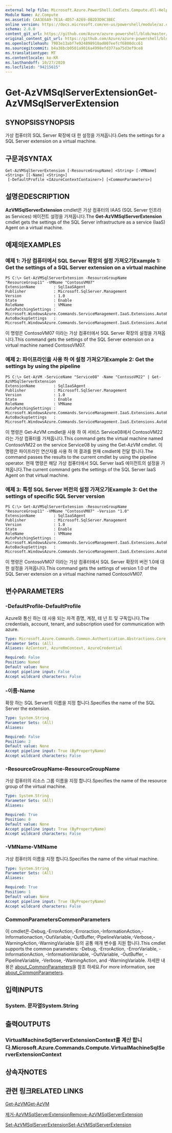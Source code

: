 ```yaml
---
external help file: Microsoft.Azure.PowerShell.Cmdlets.Compute.dll-Help.xml
Module Name: Az.Compute
ms.assetid: CAA3E6A9-7E1A-4D57-A269-0B2D3D9C3BEC
online version: https://docs.microsoft.com/en-us/powershell/module/az.compute/get-azvmsqlserverextension
schema: 2.0.0
content_git_url: https://github.com/Azure/azure-powershell/blob/master/src/Compute/Compute/help/Get-AzVMSqlServerExtension.md
original_content_git_url: https://github.com/Azure/azure-powershell/blob/master/src/Compute/Compute/help/Get-AzVMSqlServerExtension.md
ms.openlocfilehash: 7903e13abf7e924898910ad007eefcf6800dcc61
ms.sourcegitcommit: b4a38bcb0501a9016a4998efd377aa75d3ef9ce8
ms.translationtype: MT
ms.contentlocale: ko-KR
ms.lasthandoff: 10/27/2020
ms.locfileid: "94215615"
---
```

# <span data-ttu-id="61d30-101">Get-AzVMSqlServerExtension</span><span class="sxs-lookup"><span data-stu-id="61d30-101">Get-AzVMSqlServerExtension</span></span>

## <span data-ttu-id="61d30-102">SYNOPSIS</span><span class="sxs-lookup"><span data-stu-id="61d30-102">SYNOPSIS</span></span>
<span data-ttu-id="61d30-103">가상 컴퓨터의 SQL Server 확장에 대 한 설정을 가져옵니다.</span><span class="sxs-lookup"><span data-stu-id="61d30-103">Gets the settings for a SQL Server extension on a virtual machine.</span></span>

## <span data-ttu-id="61d30-104">구문과</span><span class="sxs-lookup"><span data-stu-id="61d30-104">SYNTAX</span></span>

```
Get-AzVMSqlServerExtension [-ResourceGroupName] <String> [-VMName] <String> [[-Name] <String>]
 [-DefaultProfile <IAzureContextContainer>] [<CommonParameters>]
```

## <span data-ttu-id="61d30-105">설명은</span><span class="sxs-lookup"><span data-stu-id="61d30-105">DESCRIPTION</span></span>
<span data-ttu-id="61d30-106">**AzVMSqlServerExtension** cmdlet은 가상 컴퓨터의 IAAS (SQL Server 인프라 as Services) 에이전트 설정을 가져옵니다.</span><span class="sxs-lookup"><span data-stu-id="61d30-106">The **Get-AzVMSqlServerExtension** cmdlet gets the settings of the SQL Server infrastructure as a service (IaaS) Agent on a virtual machine.</span></span>

## <span data-ttu-id="61d30-107">예제의</span><span class="sxs-lookup"><span data-stu-id="61d30-107">EXAMPLES</span></span>

### <span data-ttu-id="61d30-108">예제 1: 가상 컴퓨터에서 SQL Server 확장의 설정 가져오기</span><span class="sxs-lookup"><span data-stu-id="61d30-108">Example 1: Get the settings of a SQL Server extension on a virtual machine</span></span>
```
PS C:\> Get-AzVMSqlServerExtension -ResourceGroupName "ResourceGroup11" -VMName "ContosoVM07"
ExtensionName        : SqlIaaSAgent
Publisher            : Microsoft.SqlServer.Management
Version              : 1.0
State                : Enable
RoleName             : VMName
AutoPatchingSettings : Microsoft.WindowsAzure.Commands.ServiceManagement.IaaS.Extensions.AutoPatchingSettings
AutoBackupSettings   : Microsoft.WindowsAzure.Commands.ServiceManagement.IaaS.Extensions.AutoBackupSettings
```

<span data-ttu-id="61d30-109">이 명령은 ContosoVM07 이라는 가상 컴퓨터에서 SQL Server 확장의 설정을 가져옵니다.</span><span class="sxs-lookup"><span data-stu-id="61d30-109">This command gets the settings of the SQL Server extension on a virtual machine named ContosoVM07.</span></span>

### <span data-ttu-id="61d30-110">예제 2: 파이프라인을 사용 하 여 설정 가져오기</span><span class="sxs-lookup"><span data-stu-id="61d30-110">Example 2: Get the settings by using the pipeline</span></span>
```
PS C:\> Get-AzVM -ServiceName "Service08" -Name "ContosoVM22" | Get-AzVMSqlServerExtension
ExtensionName        : SqlIaaSAgent
Publisher            : Microsoft.SqlServer.Management
Version              : 1.0
State                : Enable
RoleName             : VMName
AutoPatchingSettings : Microsoft.WindowsAzure.Commands.ServiceManagement.IaaS.Extensions.AutoPatchingSettings
AutoBackupSettings   : Microsoft.WindowsAzure.Commands.ServiceManagement.IaaS.Extensions.AutoBackupSettings
```

<span data-ttu-id="61d30-111">이 명령은 Get-AzVM cmdlet을 사용 하 여 서비스 Service08에서 ContosoVM22 라는 가상 컴퓨터를 가져옵니다.</span><span class="sxs-lookup"><span data-stu-id="61d30-111">This command gets the virtual machine named ContosoVM22 on the service Service08 by using the Get-AzVM cmdlet.</span></span>
<span data-ttu-id="61d30-112">이 명령은 파이프라인 연산자를 사용 하 여 결과를 현재 cmdlet에 전달 합니다.</span><span class="sxs-lookup"><span data-stu-id="61d30-112">The command passes the results to the current cmdlet by using the pipeline operator.</span></span>
<span data-ttu-id="61d30-113">현재 명령은 해당 가상 컴퓨터에서 SQL Server IaaS 에이전트의 설정을 가져옵니다.</span><span class="sxs-lookup"><span data-stu-id="61d30-113">The current command gets the settings of the SQL Server IaaS Agent on that virtual machine.</span></span>

### <span data-ttu-id="61d30-114">예제 3: 특정 SQL Server 버전의 설정 가져오기</span><span class="sxs-lookup"><span data-stu-id="61d30-114">Example 3: Get the settings of specific SQL Server version</span></span>
```
PS C:\> Get-AzVMSqlServerExtension -ResourceGroupName "ResourceGroup11" -VMName "ContosoVM07" -Version "1.0"
ExtensionName        : SqlIaaSAgent
Publisher            : Microsoft.SqlServer.Management
Version              : 1.0
State                : Enable
RoleName             : VMName
AutoPatchingSettings : Microsoft.WindowsAzure.Commands.ServiceManagement.IaaS.Extensions.AutoPatchingSettings
AutoBackupSettings   : Microsoft.WindowsAzure.Commands.ServiceManagement.IaaS.Extensions.AutoBackupSettings
```

<span data-ttu-id="61d30-115">이 명령은 ContosoVM07 이라는 가상 컴퓨터에서 SQL Server 확장의 버전 1.0에 대 한 설정을 가져옵니다.</span><span class="sxs-lookup"><span data-stu-id="61d30-115">This command gets the settings of version 1.0 of the SQL Server extension on a virtual machine named ContosoVM07.</span></span>

## <span data-ttu-id="61d30-116">변수</span><span class="sxs-lookup"><span data-stu-id="61d30-116">PARAMETERS</span></span>

### <span data-ttu-id="61d30-117">-DefaultProfile</span><span class="sxs-lookup"><span data-stu-id="61d30-117">-DefaultProfile</span></span>
<span data-ttu-id="61d30-118">Azure와 통신 하는 데 사용 되는 자격 증명, 계정, 테 넌 트 및 구독입니다.</span><span class="sxs-lookup"><span data-stu-id="61d30-118">The credentials, account, tenant, and subscription used for communication with azure.</span></span>

```yaml
Type: Microsoft.Azure.Commands.Common.Authentication.Abstractions.Core.IAzureContextContainer
Parameter Sets: (All)
Aliases: AzContext, AzureRmContext, AzureCredential

Required: False
Position: Named
Default value: None
Accept pipeline input: False
Accept wildcard characters: False
```

### <span data-ttu-id="61d30-119">-이름</span><span class="sxs-lookup"><span data-stu-id="61d30-119">-Name</span></span>
<span data-ttu-id="61d30-120">확장 하는 SQL Server의 이름을 지정 합니다.</span><span class="sxs-lookup"><span data-stu-id="61d30-120">Specifies the name of the SQL Server the extension.</span></span>

```yaml
Type: System.String
Parameter Sets: (All)
Aliases:

Required: False
Position: 2
Default value: None
Accept pipeline input: True (ByPropertyName)
Accept wildcard characters: False
```

### <span data-ttu-id="61d30-121">-ResourceGroupName</span><span class="sxs-lookup"><span data-stu-id="61d30-121">-ResourceGroupName</span></span>
<span data-ttu-id="61d30-122">가상 컴퓨터의 리소스 그룹 이름을 지정 합니다.</span><span class="sxs-lookup"><span data-stu-id="61d30-122">Specifies the name of the resource group of the virtual machine.</span></span>

```yaml
Type: System.String
Parameter Sets: (All)
Aliases:

Required: True
Position: 0
Default value: None
Accept pipeline input: True (ByPropertyName)
Accept wildcard characters: False
```

### <span data-ttu-id="61d30-123">-VMName</span><span class="sxs-lookup"><span data-stu-id="61d30-123">-VMName</span></span>
<span data-ttu-id="61d30-124">가상 컴퓨터의 이름을 지정 합니다.</span><span class="sxs-lookup"><span data-stu-id="61d30-124">Specifies the name of the virtual machine.</span></span>

```yaml
Type: System.String
Parameter Sets: (All)
Aliases:

Required: True
Position: 1
Default value: None
Accept pipeline input: True (ByPropertyName)
Accept wildcard characters: False
```

### <span data-ttu-id="61d30-125">CommonParameters</span><span class="sxs-lookup"><span data-stu-id="61d30-125">CommonParameters</span></span>
<span data-ttu-id="61d30-126">이 cmdlet은-Debug,-ErrorAction,-Erroraction,-InformationAction,-Informationaction,-OutVariable,-OutBuffer,-PipelineVariable,-Verbose,-WarningAction,-WarningVariable 등의 공통 매개 변수를 지원 합니다.</span><span class="sxs-lookup"><span data-stu-id="61d30-126">This cmdlet supports the common parameters: -Debug, -ErrorAction, -ErrorVariable, -InformationAction, -InformationVariable, -OutVariable, -OutBuffer, -PipelineVariable, -Verbose, -WarningAction, and -WarningVariable.</span></span> <span data-ttu-id="61d30-127">자세한 내용은 [about_CommonParameters](http://go.microsoft.com/fwlink/?LinkID=113216)을 참조 하세요.</span><span class="sxs-lookup"><span data-stu-id="61d30-127">For more information, see [about_CommonParameters](http://go.microsoft.com/fwlink/?LinkID=113216).</span></span>

## <span data-ttu-id="61d30-128">입력</span><span class="sxs-lookup"><span data-stu-id="61d30-128">INPUTS</span></span>

### <span data-ttu-id="61d30-129">System. 문자열</span><span class="sxs-lookup"><span data-stu-id="61d30-129">System.String</span></span>

## <span data-ttu-id="61d30-130">출력</span><span class="sxs-lookup"><span data-stu-id="61d30-130">OUTPUTS</span></span>

### <span data-ttu-id="61d30-131">VirtualMachineSqlServerExtensionContext를 계산 합니다.</span><span class="sxs-lookup"><span data-stu-id="61d30-131">Microsoft.Azure.Commands.Compute.VirtualMachineSqlServerExtensionContext</span></span>

## <span data-ttu-id="61d30-132">상속자</span><span class="sxs-lookup"><span data-stu-id="61d30-132">NOTES</span></span>

## <span data-ttu-id="61d30-133">관련 링크</span><span class="sxs-lookup"><span data-stu-id="61d30-133">RELATED LINKS</span></span>

[<span data-ttu-id="61d30-134">Get-AzVM</span><span class="sxs-lookup"><span data-stu-id="61d30-134">Get-AzVM</span></span>](./Get-AzVM.md)

[<span data-ttu-id="61d30-135">제거-AzVMSqlServerExtension</span><span class="sxs-lookup"><span data-stu-id="61d30-135">Remove-AzVMSqlServerExtension</span></span>](./Remove-AzVMSqlServerExtension.md)

[<span data-ttu-id="61d30-136">Set-AzVMSqlServerExtension</span><span class="sxs-lookup"><span data-stu-id="61d30-136">Set-AzVMSqlServerExtension</span></span>](./Set-AzVMSqlServerExtension.md)


